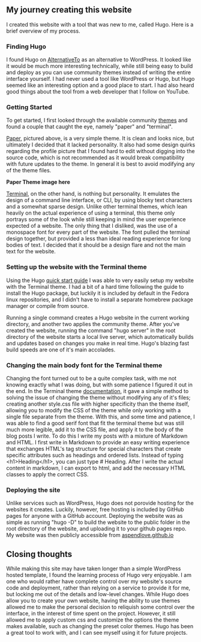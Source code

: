 ## My journey creating this website

I created this website with a tool that was new to me, called Hugo. Here is a brief overview of my process.

### Finding Hugo
I found Hugo on [AlternativeTo](https://alternativeto.net/software/hugo/about/) as an alternative to WordPress. It looked like it would be much more interesting technically, while still being easy to build and deploy as you can use community themes instead of writing the entire interface yourself. I had never used a tool like WordPress or Hugo, but Hugo seemed like an interesting option and a good place to start. I had also heard good things about the tool from a web developer that I follow on YouTube.

### Getting Started
To get started, I first looked through the available community [themes](https://themes.gohugo.io/) and found a couple that caught the eye, namely "paper" and "terminal".

[Paper](https://themes.gohugo.io/themes/hugo-paper/), pictured above, is a very simple theme. It is clean and looks nice, but ultimately I decided that it lacked personality. It also had some design quirks regarding the profile picture that I found hard to edit without digging into the source code, which is not recommended as it would break compatibility with future updates to the theme. In general it is best to avoid modifying any of the theme files.

**Paper Theme image here**

[Terminal](https://themes.gohugo.io/themes/hugo-theme-terminal/#how-to-start), on the other hand, is nothing but personality. It emulates the design of a command line interface, or CLI, by using blocky text characters and a somewhat sparse design. Unlike other terminal themes, which lean heavily on the actual experience of using a terminal, this theme only portrays some of the look while still keeping in mind the user experience expected of a website. The only thing that I disliked, was the use of a monospace font for every part of the website. The font pulled the terminal design together, but provided a less than ideal reading experience for long bodies of text. I decided that it should be a design flare and not the main text for the website.

### Setting up the website with the Terminal theme

Using the Hugo [quick start guide](https://gohugo.io/getting-started/quick-start/) I was able to very easily setup my website with the Terminal theme. I had a bit of a hard time following the guide to install the Hugo package, but luckily it is included by default in the Fedora linux repositories, and I didn't have to install a separate homebrew package manager or compile from source.

Running a single command creates a Hugo website in the current working directory, and another two applies the community theme. After you've created the website, running the command "hugo server" in the root directory of the website starts a local live server, which automatically builds and updates based on changes you make in real time. Hugo's blazing fast build speeds are one of it's main accolades.

### Changing the main body font for the Terminal theme

Changing the font turned out to be a quite complex task, with me not knowing exactly what I was doing, but with some patience I figured it out in the end. In the Terminal theme [documentation](https://themes.gohugo.io/themes/hugo-theme-terminal/#how-to-safely-edit-the-theme-a-idhow-to-edit-), it gave a simple method to solving the issue of changing the theme without modifying any of it's files; creating another style.css file with higher specificity than the theme itself, allowing you to modify the CSS of the theme while only working with a single file separate from the theme. With this, and some time and patience, I was able to find a good serif font that fit the terminal theme but was still much more legible, add it to the CSS file, and apply it to the body of the blog posts I write. To do this I write my posts with a mixture of Markdown and HTML. I first write in Markdown to provide an easy writing experience that exchanges HTML's tag structure for special characters that create specific attributes such as headings and ordered lists. Instead of typing \<h1>Heading\</h1>, you can just type \# Heading. After I write the actual content in markdown, I can export to html, and add the necessary HTML classes to apply the correct CSS.

### Deploying the site

Unlike services such as WordPress, Hugo does not porovide hosting for the websites it creates. Luckily, however, free hosting is included by GitHub pages for anyone with a GitHub account. Deploying the website was as simple as running "hugo -D" to build the website to the public folder in the root directory of the website, and uploading it to your github pages repo. My website was then publicly accessible from [aspendlove.github.io](https://aspendlove.github.io)

## Closing thoughts

While making this site may have taken longer than a simple WordPress hosted template, I found the learning process of Hugo very enjoyable. I am one who would rather have complete control over my website's source code and deployment, rather than relying on a service to provide it for me, but locking me out of the details and low-level changes. While Hugo does allow you to create your own website, having the ability to use themes allowed me to make the personal decision to reliquish some control over the interface, in the interest of time spent on the project. However, it still allowed me to apply custom css and customize the options the theme makes available, such as changing the preset color themes. Hugo has been a great tool to work with, and I can see myself using it for future projects.